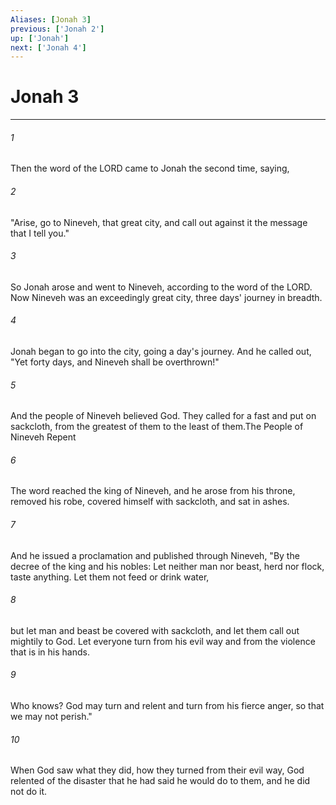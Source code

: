 ```yaml
---
Aliases: [Jonah 3]
previous: ['Jonah 2']
up: ['Jonah']
next: ['Jonah 4']
---
```

# Jonah 3

***

 

###### 1 
Then the word of the LORD came to Jonah the second time, saying, 
 

###### 2 
"Arise, go to Nineveh, that great city, and call out against it the message that I tell you." 
 

###### 3 
So Jonah arose and went to Nineveh, according to the word of the LORD. Now Nineveh was an exceedingly great city, three days' journey in breadth. 
 

###### 4 
Jonah began to go into the city, going a day's journey. And he called out, "Yet forty days, and Nineveh shall be overthrown!" 
 

###### 5 
And the people of Nineveh believed God. They called for a fast and put on sackcloth, from the greatest of them to the least of them.The People of Nineveh Repent
 
 

###### 6 
The word reached the king of Nineveh, and he arose from his throne, removed his robe, covered himself with sackcloth, and sat in ashes. 
 

###### 7 
And he issued a proclamation and published through Nineveh, "By the decree of the king and his nobles: Let neither man nor beast, herd nor flock, taste anything. Let them not feed or drink water, 
 

###### 8 
but let man and beast be covered with sackcloth, and let them call out mightily to God. Let everyone turn from his evil way and from the violence that is in his hands. 
 

###### 9 
Who knows? God may turn and relent and turn from his fierce anger, so that we may not perish."
 
 

###### 10 
When God saw what they did, how they turned from their evil way, God relented of the disaster that he had said he would do to them, and he did not do it.
 
